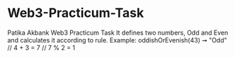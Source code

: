 # Web3-Practicum-Task
Patika Akbank Web3 Practicum Task
 It defines two numbers, Odd and Even and calculates it according to rule. Example:
 oddishOrEvenish(43) ➞ "Odd"
// 4 + 3 = 7
// 7 % 2 = 1
